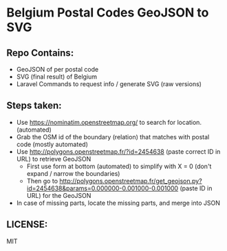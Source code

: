 # Belgium Postal Codes GeoJSON to SVG

Repo Contains:
--------------

 * GeoJSON of per postal code
 * SVG (final result) of Belgium
 * Laravel Commands to request info / generate SVG (raw versions)

Steps taken:
------------

 * Use https://nominatim.openstreetmap.org/ to search for location. (automated)
 * Grab the OSM id of the boundary (relation) that matches with postal code (mostly automated)
 * Use http://polygons.openstreetmap.fr/?id=2454638 (paste correct ID in URL) to retrieve GeoJSON 
    * First use form at bottom (automated) to simplify with X = 0 (don't expand / narrow the boundaries)
    * Then go to http://polygons.openstreetmap.fr/get_geojson.py?id=2454638&params=0.000000-0.001000-0.001000 (paste ID in URL) for the GeoJSON
 * In case of missing parts, locate the missing parts, and merge into JSON

LICENSE:
--------

MIT
